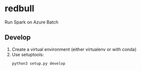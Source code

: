 # redbull
Run Spark on Azure Batch

## Develop

1. Create a virtual environment (either virtualenv or with conda)
2. Use setuptools:
    ```
    python3 setup.py develop
    ```
